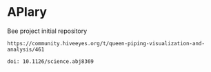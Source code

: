 # APIary
Bee project initial repository

```https://community.hiveeyes.org/t/queen-piping-visualization-and-analysis/461```

```doi: 10.1126/science.abj8369```
